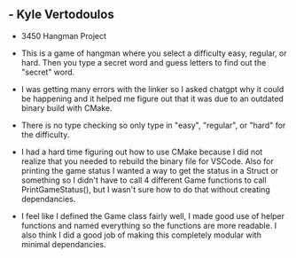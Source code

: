 ## - Kyle Vertodoulos

- 3450 Hangman Project

- This is a game of hangman where you select a difficulty easy, regular, or hard. Then you type a secret word and guess letters to find out the "secret" word.

- I was getting many errors with the linker so I asked chatgpt why it could be happening and it helped me figure out that it was due to an outdated binary build with CMake.

- There is no type checking so only type in "easy", "regular", or "hard" for the difficulty.

- I had a hard time figuring out how to use CMake because I did not realize that you needed to rebuild the binary file for VSCode. Also for printing the game status I wanted a way to get the status in a Struct or something so I didn't have to call 4 different Game functions to call PrintGameStatus(), but I wasn't sure how to do that without creating dependancies.

- I feel like I defined the Game class fairly well, I made good use of helper functions and named everything so the functions are more readable. I also think I did a good job of making this completely modular with minimal dependancies.
